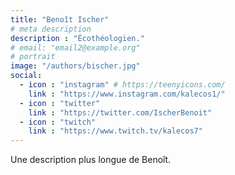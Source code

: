 ```yaml
---
title: "Benoît Ischer"
# meta description
description : "Écothéologien."
# email: "email2@example.org"
# portrait
image: "/authors/bischer.jpg"
social:
  - icon : "instagram" # https://teenyicons.com/
    link : "https://www.instagram.com/kalecos1/"
  - icon : "twitter"
    link : "https://twitter.com/IscherBenoit"
  - icon : "twitch" 
    link : "https://www.twitch.tv/kalecos7"
---
```


Une description plus longue de Benoît.